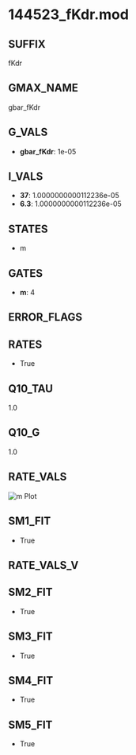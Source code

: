 # 144523_fKdr.mod

## SUFFIX

fKdr

## GMAX_NAME

gbar_fKdr

## G_VALS

- **gbar_fKdr**: 1e-05

## I_VALS

- **37**: 1.0000000000112236e-05
- **6.3**: 1.0000000000112236e-05

## STATES

- m

## GATES

- **m**: 4

## ERROR_FLAGS


## RATES

- True

## Q10_TAU

1.0

## Q10_G

1.0

## RATE_VALS

![m Plot](/Users/pbozelos/Dropbox/icg-Chai-Panos/supermodels/output_markdown_files/K/144523_fKdr.mod/images/m.png)

## SM1_FIT

- True

## RATE_VALS_V

## SM2_FIT

- True

## SM3_FIT

- True

## SM4_FIT

- True

## SM5_FIT

- True


